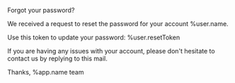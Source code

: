 Forgot your password?

We received a request to reset the password for your account %user.name.

Use this token to update your password:
%user.resetToken

If you are having any issues with your account,
please don't hesitate to contact us by replying to this mail.

Thanks,
%app.name team